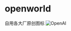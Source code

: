 # openworld
自用各大厂原创图标
![OpenAI](https://github.com/hegithud/openworld/assets/120260579/f777d53f-4a1c-4c4f-9ebd-0c3d77e476c4)
